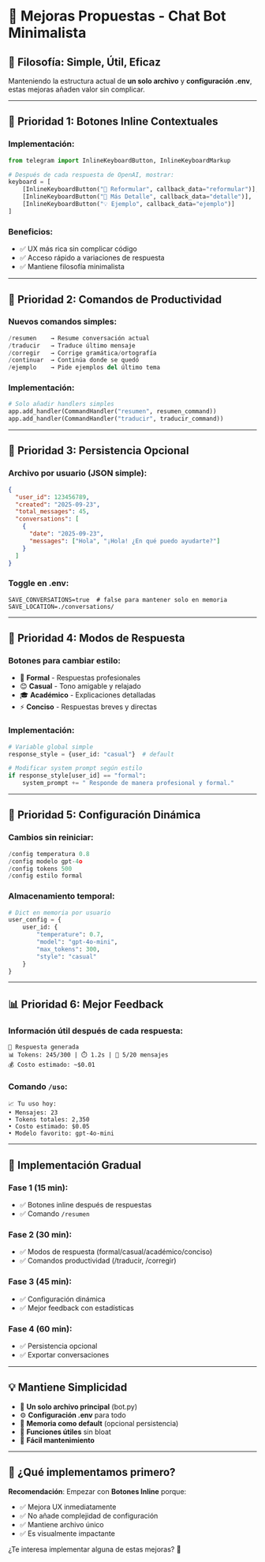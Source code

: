 # 🚀 Mejoras Propuestas - Chat Bot Minimalista

## 🎯 **Filosofía: Simple, Útil, Eficaz**

Manteniendo la estructura actual de **un solo archivo** y **configuración .env**, estas mejoras añaden valor sin complicar.

---

## 🥇 **Prioridad 1: Botones Inline Contextuales**

### Implementación:
```python
from telegram import InlineKeyboardButton, InlineKeyboardMarkup

# Después de cada respuesta de OpenAI, mostrar:
keyboard = [
    [InlineKeyboardButton("🔄 Reformular", callback_data="reformular")],
    [InlineKeyboardButton("📝 Más Detalle", callback_data="detalle")],
    [InlineKeyboardButton("💡 Ejemplo", callback_data="ejemplo")]
]
```

### Beneficios:
- ✅ UX más rica sin complicar código
- ✅ Acceso rápido a variaciones de respuesta
- ✅ Mantiene filosofía minimalista

---

## 🥈 **Prioridad 2: Comandos de Productividad**

### Nuevos comandos simples:
```python
/resumen    → Resume conversación actual
/traducir   → Traduce último mensaje  
/corregir   → Corrige gramática/ortografía
/continuar  → Continúa donde se quedó
/ejemplo    → Pide ejemplos del último tema
```

### Implementación:
```python
# Solo añadir handlers simples
app.add_handler(CommandHandler("resumen", resumen_command))
app.add_handler(CommandHandler("traducir", traducir_command))
```

---

## 🥉 **Prioridad 3: Persistencia Opcional**

### Archivo por usuario (JSON simple):
```json
{
  "user_id": 123456789,
  "created": "2025-09-23",
  "total_messages": 45,
  "conversations": [
    {
      "date": "2025-09-23",
      "messages": ["Hola", "¡Hola! ¿En qué puedo ayudarte?"]
    }
  ]
}
```

### Toggle en .env:
```env
SAVE_CONVERSATIONS=true  # false para mantener solo en memoria
SAVE_LOCATION=./conversations/
```

---

## 🎨 **Prioridad 4: Modos de Respuesta**

### Botones para cambiar estilo:
- 🤖 **Formal** - Respuestas profesionales
- 😊 **Casual** - Tono amigable y relajado  
- 🎓 **Académico** - Explicaciones detalladas
- ⚡ **Conciso** - Respuestas breves y directas

### Implementación:
```python
# Variable global simple
response_style = {user_id: "casual"}  # default

# Modificar system prompt según estilo
if response_style[user_id] == "formal":
    system_prompt += " Responde de manera profesional y formal."
```

---

## 🔧 **Prioridad 5: Configuración Dinámica**

### Cambios sin reiniciar:
```python
/config temperatura 0.8
/config modelo gpt-4o  
/config tokens 500
/config estilo formal
```

### Almacenamiento temporal:
```python
# Dict en memoria por usuario
user_config = {
    user_id: {
        "temperature": 0.7,
        "model": "gpt-4o-mini",
        "max_tokens": 300,
        "style": "casual"
    }
}
```

---

## 📊 **Prioridad 6: Mejor Feedback**

### Información útil después de cada respuesta:
```
💬 Respuesta generada
📊 Tokens: 245/300 | ⏱️ 1.2s | 🧠 5/20 mensajes
💰 Costo estimado: ~$0.01
```

### Comando `/uso`:
```
📈 Tu uso hoy:
• Mensajes: 23
• Tokens totales: 2,350
• Costo estimado: $0.05
• Modelo favorito: gpt-4o-mini
```

---

## 🚀 **Implementación Gradual**

### Fase 1 (15 min):
- ✅ Botones inline después de respuestas
- ✅ Comando `/resumen`

### Fase 2 (30 min):
- ✅ Modos de respuesta (formal/casual/académico/conciso)
- ✅ Comandos productividad (/traducir, /corregir)

### Fase 3 (45 min):
- ✅ Configuración dinámica
- ✅ Mejor feedback con estadísticas

### Fase 4 (60 min):
- ✅ Persistencia opcional
- ✅ Exportar conversaciones

---

## 💡 **Mantiene Simplicidad**

- 📁 **Un solo archivo principal** (bot.py)
- ⚙️ **Configuración .env** para todo
- 🧠 **Memoria como default** (opcional persistencia)
- 🎯 **Funciones útiles** sin bloat
- 🔧 **Fácil mantenimiento**

---

## 🤔 **¿Qué implementamos primero?**

**Recomendación**: Empezar con **Botones Inline** porque:
- ✅ Mejora UX inmediatamente
- ✅ No añade complejidad de configuración
- ✅ Mantiene archivo único
- ✅ Es visualmente impactante

¿Te interesa implementar alguna de estas mejoras? 🚀